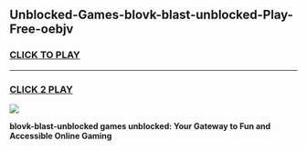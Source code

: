 
## Unblocked-Games-blovk-blast-unblocked-Play-Free-oebjv
<h3>
<a href="https://premium76.site?title=blovk-blast-unblocked&ref=21A">CLICK TO PLAY</a></h3>
<hr>

<h3>
<a href="https://premium76.site?title=blovk-blast-unblocked&ref=21A">CLICK 2 PLAY</a>
  
</h3>

<a href="https://premium76.site?title=blovk-blast-unblocked&ref=21A"><img src="https://clearcache.store/games.png"></a>


**blovk-blast-unblocked games unblocked: Your Gateway to Fun and Accessible Online Gaming**
